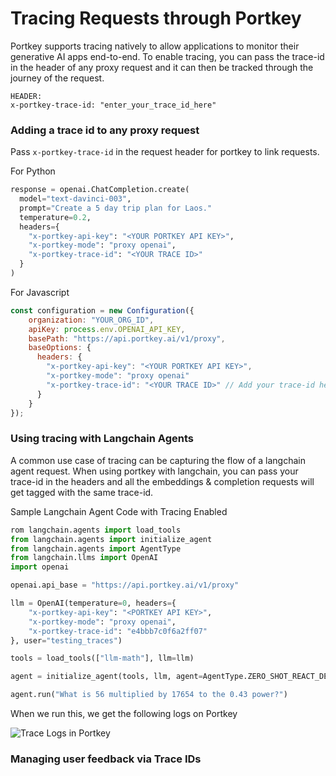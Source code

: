 # Tracing Requests through Portkey

Portkey supports tracing natively to allow applications to monitor their generative AI apps end-to-end. To enable tracing, you can pass the trace-id in the header of any proxy request and it can then be tracked through the journey of the request.

```
HEADER:
x-portkey-trace-id: "enter_your_trace_id_here"
```

### Adding a trace id to any proxy request
Pass `x-portkey-trace-id` in the request header for portkey to link requests.

For Python
```python
response = openai.ChatCompletion.create(
  model="text-davinci-003",
  prompt="Create a 5 day trip plan for Laos."
  temperature=0.2,
  headers={
    "x-portkey-api-key": "<YOUR PORTKEY API KEY>",
    "x-portkey-mode": "proxy openai",
    "x-portkey-trace-id": "<YOUR TRACE ID>"
  }
)
```

For Javascript
```javascript
const configuration = new Configuration({
    organization: "YOUR_ORG_ID",
    apiKey: process.env.OPENAI_API_KEY,
    basePath: "https://api.portkey.ai/v1/proxy",
    baseOptions: {
      headers: {
        "x-portkey-api-key": "<YOUR PORTKEY API KEY>",
        "x-portkey-mode": "proxy openai"
        "x-portkey-trace-id": "<YOUR TRACE ID>" // Add your trace-id here for Portkey to track it
      }
    }
});
```

### Using tracing with Langchain Agents
A common use case of tracing can be capturing the flow of a langchain agent request. When using portkey with langchain, you can pass your trace-id in the headers and all the embeddings & completion requests will get tagged with the same trace-id.

Sample Langchain Agent Code with Tracing Enabled
```python
rom langchain.agents import load_tools
from langchain.agents import initialize_agent
from langchain.agents import AgentType
from langchain.llms import OpenAI
import openai

openai.api_base = "https://api.portkey.ai/v1/proxy"

llm = OpenAI(temperature=0, headers={
    "x-portkey-api-key": "<PORTKEY API KEY>",
    "x-portkey-mode": "proxy openai",
    "x-portkey-trace-id": "e4bbb7c0f6a2ff07"
}, user="testing_traces")

tools = load_tools(["llm-math"], llm=llm)

agent = initialize_agent(tools, llm, agent=AgentType.ZERO_SHOT_REACT_DESCRIPTION, verbose=True)

agent.run("What is 56 multiplied by 17654 to the 0.43 power?")
```

When we run this, we get the following logs on Portkey

![Trace Logs in Portkey](https://github.com/Portkey-AI/quick-start/blob/main/images/trace-logs.gif)

### Managing user feedback via Trace IDs


